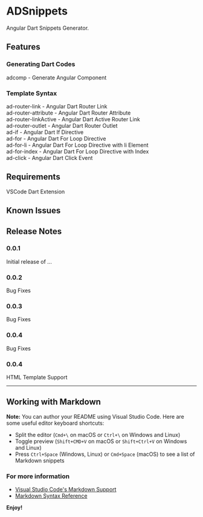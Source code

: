 # ADSnippets

Angular Dart Snippets Generator.

## Features

### Generating Dart Codes

adcomp - Generate Angular Component

### Template Syntax

ad-router-link - Angular Dart Router Link  
ad-router-attribute - Angular Dart Router Attribute  
ad-router-linkActive - Angular Dart Active Router Link  
ad-router-outlet - Angular Dart Router Outlet  
ad-if - Angular Dart If Directive  
ad-for - Angular Dart For Loop Directive  
ad-for-li - Angular Dart For Loop Directive with li Element  
ad-for-index - Angular Dart For Loop Directive with Index  
ad-click - Angular Dart Click Event  

## Requirements

VSCode
Dart Extension

## Known Issues



## Release Notes

### 0.0.1

Initial release of ...

### 0.0.2

Bug Fixes

### 0.0.3

Bug Fixes

### 0.0.4

Bug Fixes

### 0.0.4

HTML Template Support

-----------------------------------------------------------------------------------------------------------

## Working with Markdown

**Note:** You can author your README using Visual Studio Code.  Here are some useful editor keyboard shortcuts:

* Split the editor (`Cmd+\` on macOS or `Ctrl+\` on Windows and Linux)
* Toggle preview (`Shift+CMD+V` on macOS or `Shift+Ctrl+V` on Windows and Linux)
* Press `Ctrl+Space` (Windows, Linux) or `Cmd+Space` (macOS) to see a list of Markdown snippets

### For more information

* [Visual Studio Code's Markdown Support](http://code.visualstudio.com/docs/languages/markdown)
* [Markdown Syntax Reference](https://help.github.com/articles/markdown-basics/)

**Enjoy!**
